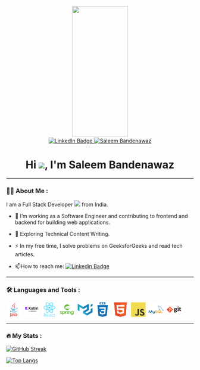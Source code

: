 <div id="badges" align="center">
  <div id="header">
    <img src="https://media.giphy.com/media/RbDKaczqWovIugyJmW/giphy.gif" width="150vw" height="350px"/>
  </div>
  <a href="https://github.com/Saleemfero1">
    <img src="https://img.shields.io/badge/LinkedIn-blue?style=for-the-badge&logo=linkedin&logoColor=white" alt="LinkedIn Badge"/>
  </a>
  <a href="https://github.com/Saleemfero1">
    <img src="https://img.shields.io/badge/Saleem%20Bandenawaz-Developer-brightgreen?style=for-the-badge&logo=appveyor" alt="Saleem Bandenawaz">
  </a>  
  <div align="center">
   <h1>Hi <img src="https://media.giphy.com/media/hvRJCLFzcasrR4ia7z/giphy.gif" width="30px"/>, I'm Saleem Bandenawaz</h1>
  </div>
</div>

---

### :man_technologist: About Me :

I am a Full Stack Developer <img src="https://media.giphy.com/media/WUlplcMpOCEmTGBtBW/giphy.gif" width="30"> from India.

- :telescope: I’m working as a Software Engineer and contributing to frontend and backend for building web applications.

- :seedling: Exploring Technical Content Writing.

- :zap: In my free time, I solve problems on GeeksforGeeks and read tech articles.

- :mailbox:How to reach me: [![Linkedin Badge](https://img.shields.io/badge/-kakbar-blue?style=flat&logo=Linkedin&logoColor=white)](https://github.com/Saleemfero1)

 ---

### :hammer_and_wrench: Languages and Tools :

<div>
  <img src="https://github.com/devicons/devicon/blob/master/icons/java/java-original-wordmark.svg" title="Java" alt="Java" width="40" height="40"/>&nbsp;
  <img src="https://github.com/devicons/devicon/blob/master/icons/kotlin/kotlin-original-wordmark.svg" title="Kotlin" alt="Java" width="40" height="40"/>&nbsp;
  <img src="https://github.com/devicons/devicon/blob/master/icons/react/react-original-wordmark.svg" title="React" alt="React" width="40" height="40"/>&nbsp;
  <img src="https://github.com/devicons/devicon/blob/master/icons/spring/spring-original-wordmark.svg" title="Spring" alt="Spring" width="40" height="40"/>&nbsp;
  <img src="https://github.com/devicons/devicon/blob/master/icons/materialui/materialui-original.svg" title="Material UI" alt="Material UI" width="40" height="40"/>&nbsp;
  <img src="https://github.com/devicons/devicon/blob/master/icons/css3/css3-plain-wordmark.svg"  title="CSS3" alt="CSS" width="40" height="40"/>&nbsp;
  <img src="https://github.com/devicons/devicon/blob/master/icons/html5/html5-original.svg" title="HTML5" alt="HTML" width="40" height="40"/>&nbsp;
  <img src="https://github.com/devicons/devicon/blob/master/icons/javascript/javascript-original.svg" title="JavaScript" alt="JavaScript" width="40" height="40"/>&nbsp;
  <img src="https://github.com/devicons/devicon/blob/master/icons/mysql/mysql-original-wordmark.svg" title="MySQL"  alt="MySQL" width="40" height="40"/>&nbsp;
  <img src="https://github.com/devicons/devicon/blob/master/icons/git/git-original-wordmark.svg" title="Git" **alt="Git" width="40" height="40"/>
</div>

---

### :fire: My Stats :

[![GitHub Streak](https://github-readme-streak-stats.herokuapp.com?user=saleemfero1&theme=highcontrast)](https://git.io/streak-stats)

[![Top Langs](https://github-readme-stats.vercel.app/api/top-langs/?username=saleemfero1&layout=compact&theme=vision-friendly-dark)](https://github.com/anuraghazra/github-readme-stats)

